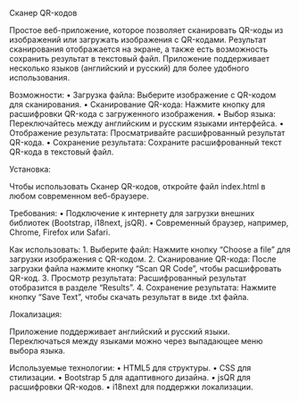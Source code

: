 Сканер QR-кодов

Простое веб-приложение, которое позволяет сканировать QR-коды из изображений или загружать изображения с QR-кодами. Результат сканирования отображается на экране, а также есть возможность сохранить результат в текстовый файл. Приложение поддерживает несколько языков (английский и русский) для более удобного использования.

Возможности:
	•	Загрузка файла: Выберите изображение с QR-кодом для сканирования.
	•	Сканирование QR-кода: Нажмите кнопку для расшифровки QR-кода с загруженного изображения.
	•	Выбор языка: Переключайтесь между английским и русским языками интерфейса.
	•	Отображение результата: Просматривайте расшифрованный результат QR-кода.
	•	Сохранение результата: Сохраните расшифрованный текст QR-кода в текстовый файл.

Установка:

Чтобы использовать Сканер QR-кодов, откройте файл index.html в любом современном веб-браузере.

Требования:
	•	Подключение к интернету для загрузки внешних библиотек (Bootstrap, i18next, jsQR).
	•	Современный браузер, например, Chrome, Firefox или Safari.

Как использовать:
	1.	Выберите файл: Нажмите кнопку “Choose a file” для загрузки изображения с QR-кодом.
	2.	Сканирование QR-кода: После загрузки файла нажмите кнопку “Scan QR Code”, чтобы расшифровать QR-код.
	3.	Просмотр результата: Расшифрованный результат отобразится в разделе “Results”.
	4.	Сохранение результата: Нажмите кнопку “Save Text”, чтобы скачать результат в виде .txt файла.

Локализация:

Приложение поддерживает английский и русский языки. Переключаться между языками можно через выпадающее меню выбора языка.

Используемые технологии:
	•	HTML5 для структуры.
	•	CSS для стилизации.
	•	Bootstrap 5 для адаптивного дизайна.
	•	jsQR для расшифровки QR-кодов.
	•	i18next для поддержки локализации.
